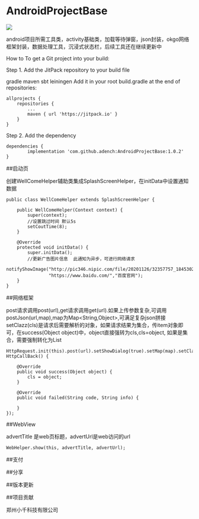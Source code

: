 # AndroidProjectBase
[![](https://jitpack.io/v/adench/AndroidProjectBase.svg)](https://jitpack.io/#adench/AndroidProjectBase)

android项目所需工具类，activity基础类，加载等待弹窗，json封装，okgo网络框架封装，数据处理工具，沉浸式状态栏，后续工具还在继续更新中

How to
To get a Git project into your build:

Step 1. Add the JitPack repository to your build file

gradle
maven
sbt
leiningen
Add it in your root build.gradle at the end of repositories:

	allprojects {
		repositories {
			...
			maven { url 'https://jitpack.io' }
		}
	}
Step 2. Add the dependency

	dependencies {
	        implementation 'com.github.adench:AndroidProjectBase:1.0.2'
	}

##启动页

创建WellComeHelper辅助类集成SplashScreenHelper，在initData中设置通知数据

    public class WellComeHelper extends SplashScreenHelper {

        public WellComeHelper(Context context) {
            super(context);
            //设置跳过时间 默认5s
            setCoutTime(8);
        }

        @Override
        protected void initData() {
            super.initData();
            //更新广告图片信息  此通知为异步，可进行网络请求
            notifyShowImage("http://pic346.nipic.com/file/20201126/32357757_184530234082_2.jpg",
                    "https://www.baidu.com/","百度官网");
        }
    }

##网络框架

post请求调用post(url),get请求调用get(url).如果上传参数复杂,可调用postJson(url,map),map为Map<String,Object>,可满足复杂json拼接
setClazz(cls)是请求后需要解析的对象，如果请求结果为集合，传item对象即可，在success(Object object)中，object直接强转为cls,cls=object,
如果是集合，需要强制转化为List<cls>

    HttpRequest.init(this).post(url).setShowDialog(true).setMap(map).setClazz(cls).excute(new HttpCallBack() {

        @Override
        public void success(Object object) {
            cls = object;
        }

        @Override
        public void failed(String code, String info) {

        }
    });

##WebView

advertTitle 是web页标题，advertUrl是web访问的url

    WebHelper.show(this, advertTitle, advertUrl);


##支付

##分享

##版本更新




##项目贡献

郑州小千科技有限公司